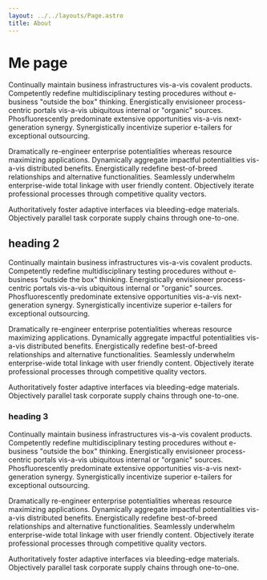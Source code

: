 ```yaml
---
layout: ../../layouts/Page.astro
title: About
---
```


# Me page

Continually maintain business infrastructures vis-a-vis covalent products. Competently redefine multidisciplinary testing procedures without e-business "outside the box" thinking. Energistically envisioneer process-centric portals vis-a-vis ubiquitous internal or "organic" sources. Phosfluorescently predominate extensive opportunities vis-a-vis next-generation synergy. Synergistically incentivize superior e-tailers for exceptional outsourcing.

Dramatically re-engineer enterprise potentialities whereas resource maximizing applications. Dynamically aggregate impactful potentialities vis-a-vis distributed benefits. Energistically redefine best-of-breed relationships and alternative functionalities. Seamlessly underwhelm enterprise-wide total linkage with user friendly content. Objectively iterate professional processes through competitive quality vectors.

Authoritatively foster adaptive interfaces via bleeding-edge materials. Objectively parallel task corporate supply chains through one-to-one.

## heading 2

Continually maintain business infrastructures vis-a-vis covalent products. Competently redefine multidisciplinary testing procedures without e-business "outside the box" thinking. Energistically envisioneer process-centric portals vis-a-vis ubiquitous internal or "organic" sources. Phosfluorescently predominate extensive opportunities vis-a-vis next-generation synergy. Synergistically incentivize superior e-tailers for exceptional outsourcing.

Dramatically re-engineer enterprise potentialities whereas resource maximizing applications. Dynamically aggregate impactful potentialities vis-a-vis distributed benefits. Energistically redefine best-of-breed relationships and alternative functionalities. Seamlessly underwhelm enterprise-wide total linkage with user friendly content. Objectively iterate professional processes through competitive quality vectors.

Authoritatively foster adaptive interfaces via bleeding-edge materials. Objectively parallel task corporate supply chains through one-to-one.

### heading 3

Continually maintain business infrastructures vis-a-vis covalent products. Competently redefine multidisciplinary testing procedures without e-business "outside the box" thinking. Energistically envisioneer process-centric portals vis-a-vis ubiquitous internal or "organic" sources. Phosfluorescently predominate extensive opportunities vis-a-vis next-generation synergy. Synergistically incentivize superior e-tailers for exceptional outsourcing.

Dramatically re-engineer enterprise potentialities whereas resource maximizing applications. Dynamically aggregate impactful potentialities vis-a-vis distributed benefits. Energistically redefine best-of-breed relationships and alternative functionalities. Seamlessly underwhelm enterprise-wide total linkage with user friendly content. Objectively iterate professional processes through competitive quality vectors.

Authoritatively foster adaptive interfaces via bleeding-edge materials. Objectively parallel task corporate supply chains through one-to-one.
